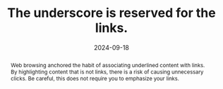 ---
N: "134"
Rubrique: Links
title: The underscore is reserved for the links.
abstract: Web browsing anchored the habit of associating underlined content with links. By highlighting content that is not links, there is a risk of causing unnecessary clicks. Be careful, this does not require you to emphasize your links.
categories:
  - Links
agrege: O4134-E042
opquast: 4 134
indiceebook: "42"
description: Režim número 042
before: "041"
weight: "042"
after: "043"
actif: "1"
layout: rules
date: 2024-09-18
tags:
  - Accessibility
  - Usability
objectif:
  - Avoid unnecessary clicks on content marked as hyperlinks.
  - Facilitate the identification of links.
Meo:
  - Do not use underscore for simple texts or elements that do not constitute links.
Controle:
  - In each file containing underlined content&nbsp;:<ul><li>Identify underlined texts in ebook;</li><li>Controlling the nature of these contents to verify whether they are actually hyperlinks.</li></ul>
epubcheck: null
ace: null
humancheck: true
ReadiumGoToolkit: null
Source:
  - Opquast
Referentiel:
  - ""
steps:
  - Design
  - Development
---